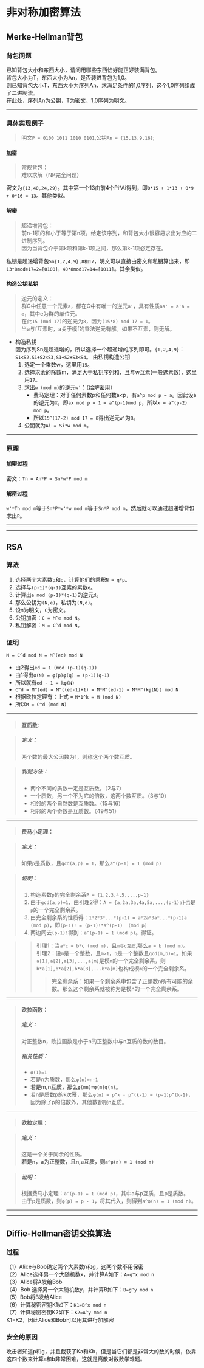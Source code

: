 # 非对称加密算法

## Merke-Hellman背包

### 背包问题
已知背包大小和东西大小，请问用哪些东西恰好能正好装满背包。  
背包大小为T，东西大小为An，是否装进背包为1,0。  
则已知背包大小T，东西大小为序列An，求满足条件的1,0序列，这个1,0序列组成了二进制流。  
在此处，序列An为公钥，T为密文，1,0序列为明文。

---

### 具体实现例子
> 明文```P = 0100 1011 1010 0101```,公钥```An = {15,13,9,16}```;

#### 加密
> 常规背包：  
> 难以求解（NP完全问题）

密文为```{13,40,24,29}```。其中第一个13由前4个Pi*Ai得到，即```0*15 + 1*13 + 0*9 + 0*16 = 13```。其他类似。

#### 解密
> 超递增背包：  
> 前n-1项的和小于等于第n项。给定该序列，和背包大小很容易求出对应的二进制序列。  
> 因为当背包介于第k项和第k-1项之间，那么第k-1项必定存在。

私钥是超递增背包```Sn{1,2,4,9},8和17```，明文可以直接由密文和私钥算出来，即```13*8mode17=2=[0100]，40*8mod17=14=[1011]```。其余类似。

#### 构造公钥私钥
> 逆元的定义：  
> 群G中任意一个元素`a`，都在G中有唯一的逆元`a'`，具有性质`aa' = a'a = e`，其中e为群的单位元。   
> 在此`15 (mod 17)`的逆元为`8`，因为`(15*8) mod 17 = 1`。  
> 当a与f互素时，a关于模f的乘法逆元有解。如果不互素，则无解。

-	构造私钥  
	因为序列Sn是超递增的，所以选择一个超递增的序列即可。```{1,2,4,9}```：```S1<S2,S1+S2<S3,S1+S2+S3<S4```。
		由私钥构造公钥
	1. 选定一个乘数w，这里用`15`。
	2. 选择求余的除数m，满足大于私钥序列和，且与w互素(一般选素数)，这里用`17`。 
	3. 求出`w (mod m)`的逆元`w'`：（给解密用）
		- 费马定理：对于任何素数p和任何数a<p，有`a^p mod p = a`。因此设a的逆元为x，即`ax mod p = 1 = a^(p-1)mod p`，所以`x = a^(p-2) mod p`。
		- 所以`15^(17-2) mod 17 = 8`得出逆元`w'`为`8`。
	4. 公钥就为`Ai = Si*w mod m`。

---

### 原理

#### 加密过程
密文：`Tn = An*P = Sn*w*P mod m`
#### 解密过程
`w'*Tn mod m`等于`Sn*P*w'*w mod m`等于`Sn*P mod m`，然后就可以通过超递增背包求出`P`。

---
---

## RSA

### 算法
1. 选择两个大素数`p`和`q`，计算他们的乘积`N = q*p`。
2. 选择与`(p-1)*(q-1)`互素的素数`e`。
3. 计算出`e mod (p-1)*(q-1)`的逆元`d`。
4. 那么公钥为`(N,e)`，私钥为`(N,d)`。
5. 设`M`为明文，`C`为密文。
6. 公钥加密：`C = M^e mod N`。
7. 私钥解密：`M = C^d mod N`。

### 证明
```M = C^d mod N = M^(ed) mod N```
- 由2得出`ed = 1 (mod (p-1)(q-1))`
- 由1得出`φ(N) = φ(p)φ(q) = (p-1)(q-1)`
- 所以就有`ed - 1 = kφ(N)`
- `C^d = M^(ed) = M^((ed-1)+1) = M*M^(ed-1) = M*M^(kφ(N)) mod N`
- 根据欧拉定理有：上式 = `M*1^k = M (mod N)`
- 所以`M = C^d (mod N)`

---

> #### 互质数:

> ##### 定义：
> 两个数的最大公因数为1，则称这个两个数互质。

> ##### 判别方法：
> - 两个不同的质数一定是互质数。（2与7）
> - 一个质数，另一个不为它的倍数，这两个数互质。（3与10）
> - 相邻的两个自然数是互质数。（15与16）
> - 相邻的两个奇数是互质数。（49与51）

---

> #### 费马小定理：

> ##### 定义：
> 如果`p`是质数，且`gcd(a,p) = 1`，那么`a^(p-1) = 1 (mod p)`

> ##### 证明：
> 1. 构造素数`p`的完全剩余系`P = {1,2,3,4,5,...,p-1}`
> 2. 由于`gcd(a,p)=1`，由引理2得：`A = {a,2a,3a,4a,5a,...,(p-1)a}`也是`p`的一个完全剩余系。
> 3. 由完全剩余系的性质得：`1*2*3*...*(p-1) = a*2a*3a*...*(p-1)a  (mod p)`，即`(p-1)! = (p-1)!*a^(p-1)  (mod p)`
> 4. 两边同去`(p-1)!`得到：`a^(p-1) = 1 (mod p)`。得证。

> > 引理1：当`a*c = b*c (mod m)`，且`m与c互质`,那么`a = b (mod m)`。  
> > 引理2：设`m`是一个整数，且`m>1`，`b`是一个整数且`gcd(m,b)=1`。如果`a[1],a[2],a[3],...,a[m]`是模`m`的一个完全剩余系，则`b*a[1],b*a[2],b*a[3],...b*a[m]`也构成模`m`的一个完全剩余系。  
> > > 完全剩余系：如果一个剩余系中包含了正整数n所有可能的余数。那么这个剩余系就被称为是模n的一个完全剩余系。 

---

> #### 欧拉函数：
> ##### 定义：
> 对正整数n，欧拉函数是小于n的正整数中与n互质的数的数目。
> ##### 相关性质：
> - `φ(1)=1`
> - 若是n为质数，那么`φ(n)=n-1`
> - **若是m,n互质，那么`φ(mn)=φ(m)φ(n)`**。
> - 若n是质数p的k次幂，那么`φ(n) = p^k - p^(k-1) = (p-1)p^(k-1)`，因为除了p的倍数外，其他数都跟n互质。

---

> #### 欧拉定理：

> ##### 定义：
> 这是一个关于同余的性质。  
> **若是n，a为正整数，且n,a互质，则`a^φ(n) = 1 (mod n)`**

> ##### 证明：
> 根据费马小定理：`a^(p-1) = 1 (mod p)`，其中a与p互质，且p是质数。  
> 由于p是质数，则`φ(p) = p - 1`，将其代入，则得到`a^φ(n) = 1 (mod n)`。

---

---

## Diffie-Hellman密钥交换算法

### 过程
（1）Alice与Bob确定两个大素数n和g，这两个数不用保密  
（2）Alice选择另一个大随机数x，并计算A如下：`A=g^x mod n`  
（3）Alice将A发给Bob  
（4）Bob  选择另一个大随机数y，并计算B如下：`B=g^y mod n`  
（5）Bob将B发给Alice  
（6）计算秘密密钥K1如下：`K1=B^x mod n`  
（7）计算秘密密钥K2如下：`K2=A^y mod n`  
 K1=K2，因此Alice和Bob可以用其进行加解密

### 安全的原因
攻击者知道p和g，并且截获了Ka和Kb，但是当它们都是非常大的数的时候，依靠这四个数来计算a和b非常困难，这就是离散对数数学难题。 
